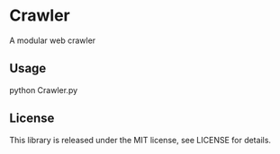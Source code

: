 # Crawler
A modular web crawler

## Usage
   python Crawler.py 

## License
This library is released under the MIT license, see LICENSE for details.
